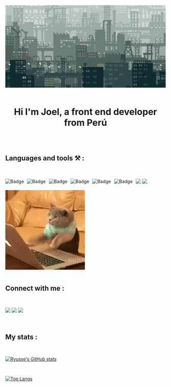 

<img src="./images/banner2.gif">

<br>
<br>

**<h1 align="center">Hi I'm Joel, a front end developer from Perú </h1>**

<br>
<br>

## **Languages and tools ⚒ :**

<br>
<br>

<img align="left" alt="Badge" style="float: left; margin-right: 10px;"  src="https://img.shields.io/badge/html5%20-%23E34F26.svg?&style=for-the-badge&logo=html5&logoColor=white"/> 
<img alt="Badge" style="float: left; margin-right: 10px;"  src="https://img.shields.io/badge/css3%20-%231572B6.svg?&style=for-the-badge&logo=css3&logoColor=white"/>
<img src="https://img.shields.io/badge/SASS%20-hotpink.svg?&style=for-the-badge&logo=SASS&logoColor=white"/>  
<img alt="Badge" style="float: left; margin-right: 10px;"  src="https://img.shields.io/badge/bootstrap%20-%23563D7C.svg?&style=for-the-badge&logo=bootstrap&logoColor=white"/>   
<img alt="Badge" style="float: left; margin-right: 10px;"  src="https://img.shields.io/badge/javascript%20-%23323330.svg?&style=for-the-badge&logo=javascript&logoColor=%23F7DF1E"/>    
<img alt="Badge" style="float: left; margin-right: 10px;" src="https://img.shields.io/badge/react%20-%2320232a.svg?&style=for-the-badge&logo=react&logoColor=%2361DAFB"/> 
<img alt="Badge" style="float: left; margin-right: 10px;"  src="https://img.shields.io/badge/git%20-%23F05033.svg?&style=for-the-badge&logo=git&logoColor=white"/>   
<img src="https://img.shields.io/badge/figma%20-%23F24E1E.svg?&style=for-the-badge&logo=figma&logoColor=white"/>


<br>
<br>

  <img width="250" height=" 250" align="center" src="./images/cat-typing.gif"/>
<br>
<br>

## **Connect with me :**

<br>

<a href="https://www.instagram.com/ryuse.99/" target="blank"><img src="https://img.shields.io/badge/Instagram%20-%23E4405F.svg?&style=for-the-badge&logo=Instagram&logoColor=white"/></a>
<a href="https://www.linkedin.com/in/joel-angel-oca%C3%B1o-ore-9a52b5202/" target="blank"><img src="https://img.shields.io/badge/linkedin%20-%230077B5.svg?&style=for-the-badge&logo=linkedin&logoColor=white"/></a>
<a href="https://discordhub.com/profile/307622475292868619" target="blank"><img src="https://img.shields.io/badge/%3CDiscord%3E%20-%237289DA.svg?&style=for-the-badge&logo=discord&logoColor=white"/></a>

<br>

## **My stats :**

<br>

[![Ryusse's GitHub stats](https://github-readme-stats.vercel.app/api?username=Ryusse&theme=vue-dark)](https://github.com/anuraghazra/github-readme-stats)

<br>

[![Top Langs](https://github-readme-stats.vercel.app/api/top-langs/?username=Ryusse&theme=vue-dark&layout=compact)](https://github.com/anuraghazra/github-readme-stats)


<!-- ![visitors](https://visitor-badge.laobi.icu/badge?page_id=ryusse.visitor-badge) -->


<!-- [<img src="https://spotify-now-playing.satyu.vercel.app/api/spotify-playing" alt="Spotify Now Playing" width="350" style="float: left; margin-right: 10px;" />](https://open.spotify.com/user/bny1wgbbulvphv0qfaqw74bfd) -->



